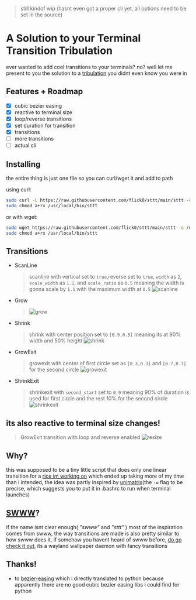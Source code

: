 > still kindof wip (hasnt even got a proper cli yet, all options need to be set in the source)

# A Solution to your Terminal Transition Tribulation

ever wanted to add cool transitions to your terminals? no? well let me present to you the solution to a [tribulation](https://letmegooglethat.com/?q=tribulation) you didnt even know you were in

## Features + Roadmap

+ [x] cubic bezier easing
+ [x] reactive to terminal size
+ [x] loop/reverse transitions
+ [x] set duration for transition
+ [x] transitions
+ [ ] more transitions
+ [ ] actual cli

## Installing

the entire thing is just one file so you can curl/wget it and add to path

using curl:
```sh
sudo curl -L https://raw.githubusercontent.com/flick0/sttt/main/sttt -o /usr/local/bin/sttt
sudo chmod a+rx /usr/local/bin/sttt
```

or with wget:
```sh
sudo wget https://raw.githubusercontent.com/flick0/sttt/main/sttt -o /usr/local/bin/sttt
sudo chmod a+rx /usr/local/bin/sttt
```

## Transitions

+ ScanLine
  > scanline with vertical set to `true`,reverse set to `true`, `width` as `2`, `scale_width` as `1.1`, and `scale_ratio` as `0.5` meaning the width is gonna scale by `1.1` with the maximum width at `0.5`
  ![scanline](https://github.com/flick0/sttt/assets/77581181/d501dc17-7b23-4704-8404-1f44ab753ee8)

+ Grow
  > ![grow](https://github.com/flick0/sttt/assets/77581181/b67bf986-99c7-4d72-9fa9-8be4d02ffa71)
  
+ Shrink
  > shrink with center position set to `[0.9,0.5]` meaning its at 90% width and 50% height
  ![shrink](https://github.com/flick0/sttt/assets/77581181/94600752-6ee0-48eb-855a-62a0c38a6093)

+ GrowExit
  > growexit with center of first circle set as `[0.3,0.3]` and `[0.7,0.7]` for the second circle
  ![growexit](https://github.com/flick0/sttt/assets/77581181/804732b0-63c8-470e-9581-631804aaeb77)


+ ShrinkExit
  > shrinkexit with `second_start` set to `0.9` meaning 90% of duration is used for first circle and the rest 10% for the second circle
  ![shrinkexit](https://github.com/flick0/sttt/assets/77581181/e452a474-3d1e-473d-b3f4-c628be14feee)

## its also reactive to terminal size changes!
  > GrowExit transition with loop and reverse enabled
    ![resize](https://github.com/flick0/sttt/assets/77581181/7d52b7d1-5968-46a7-94a2-d9e44e25bd35)



## Why?

this was supposed to be a tiny little script that does only one linear transition for a [rice im working on](https://github.com/flick0/dotfiles) which ended up taking more of my time than i intended, the idea was partly inspired by [unimatrix](https://github.com/will8211/unimatrix)(the `-w` flag to be precise, which suggests you to put it in .bashrc to run when terminal launches)

## [SWWW](https://github.com/Horus645/swww)?

if the name isnt clear enough( *"swww"* and *"sttt"* ) most of the inspiration comes from swww, the way transitions are made is also pretty similar 
to how swww does it, if somehow you havent heard of swww before, [do go check it out](https://github.com/Horus645/swww), its a wayland wallpaper daemon with fancy transitions

## Thanks!

+ to [bezier-easing](https://github.com/gre/bezier-easing) which i directly translated to python because apparently there are no good cubic bezier easing libs i could find for python
